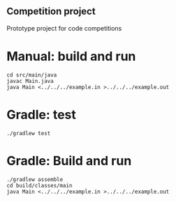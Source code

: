 ## Competition project
Prototype project for code competitions

# Manual: build and run
    cd src/main/java
    javac Main.java
    java Main <../../../example.in >../../../example.out

# Gradle: test
    ./gradlew test

# Gradle: Build and run
    ./gradlew assemble
    cd build/classes/main
    java Main <../../../example.in >../../../example.out
